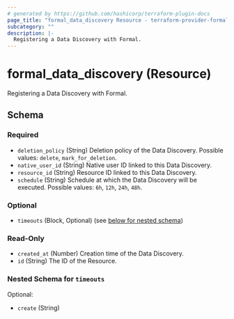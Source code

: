 ```yaml
---
# generated by https://github.com/hashicorp/terraform-plugin-docs
page_title: "formal_data_discovery Resource - terraform-provider-formal"
subcategory: ""
description: |-
  Registering a Data Discovery with Formal.
---
```


# formal_data_discovery (Resource)

Registering a Data Discovery with Formal.



<!-- schema generated by tfplugindocs -->
## Schema

### Required

- `deletion_policy` (String) Deletion policy of the Data Discovery. Possible values: `delete`, `mark_for_deletion`.
- `native_user_id` (String) Native user ID linked to this Data Discovery.
- `resource_id` (String) Resource ID linked to this Data Discovery.
- `schedule` (String) Schedule at which the Data Discovery will be executed. Possible values: `6h`, `12h`, `24h`, `48h`.

### Optional

- `timeouts` (Block, Optional) (see [below for nested schema](#nestedblock--timeouts))

### Read-Only

- `created_at` (Number) Creation time of the Data Discovery.
- `id` (String) The ID of the Resource.

<a id="nestedblock--timeouts"></a>
### Nested Schema for `timeouts`

Optional:

- `create` (String)


